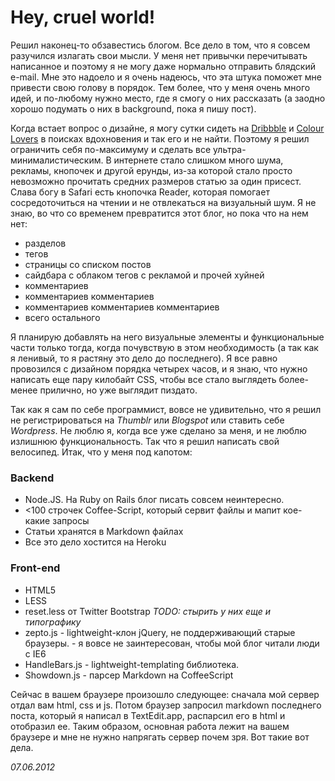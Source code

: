 Hey, cruel world!
=================

Решил наконец-то обзавестись блогом. Все дело в том, что я совсем разучился излагать свои мысли. У меня нет привычки перечитывать написанное и поэтому я не могу даже нормально отправить блядский e-mail. Мне это надоело и я очень надеюсь, что эта штука поможет мне привести свою голову в порядок. Тем более, что у меня очень много идей, и по-любому нужно место, где я смогу о них рассказать (а заодно хорошо подумать о них в background, пока я пишу пост).

Когда встает вопрос о дизайне, я могу сутки сидеть на [Dribbble](http://dribbble.com) и [Colour Lovers](http://colourlovers.com) в поисках вдохновения и так его и не найти. Поэтому я решил ограничить себя по-максимуму и сделать все ультра-минималистическим. В интернете стало слишком много шума, рекламы, кнопочек и другой ерунды, из-за которой стало просто невозможно прочитать средних размеров статью за один присест. Слава богу в Safari есть кнопочка Reader, которая помогает сосредоточиться на чтении и не отвлекаться на визуальный шум. Я не знаю, во что со временем превратится этот блог, но пока что на нем нет:

- разделов
- тегов
- страницы со списком постов
- сайдбара с облаком тегов с рекламой и прочей хуйней
- комментариев
- комментариев комментариев
- комментариев комментариев комментариев
- всего остального

Я планирую добавлять на него визуальные элементы и функциональные части только тогда, когда почувствую в этом необходимость (а так как я ленивый, то я растяну это дело до последнего). Я все равно провозился с дизайном порядка четырех часов, и я знаю, что нужно написать еще пару килобайт CSS, чтобы все стало выглядеть более-менее прилично, но уже выглядит пиздато.

Так как я сам по себе программист, вовсе не удивительно, что я решил не регистрироваться на *Thumblr* или *Blogspot* или ставить себе *Wordpress*. Не люблю я, когда все уже сделано за меня, и не люблю излишнюю функциональность. Так что я решил написать свой велосипед. Итак, что у меня под капотом:

### Backend

- Node.JS. На Ruby on Rails блог писать совсем неинтересно.
- <100 строчек Coffee-Script, который сервит файлы и мапит кое-какие запросы
- Статьи хранятся в Markdown файлах
- Все это дело хостится на Heroku


### Front-end

- HTML5
- LESS
- reset.less от Twitter Bootstrap *TODO: стырить у них еще и типографику*
- zepto.js - lightweight-клон jQuery, не поддерживающий старые браузеры. - я вовсе не заинтересован, чтобы мой блог читали люди с IE6
- HandleBars.js - lightweight-templating библиотека.
- Showdown.js - парсер Markdown на CoffeeScript

Сейчас в вашем браузере произошло следующее: сначала мой сервер отдал вам html, css и js. Потом браузер запросил markdown последнего поста, который я написал в TextEdit.app, распарсил его в html и отобразил ее. Таким образом, основная работа лежит на вашем браузере и мне не нужно напрягать сервер почем зря. Вот такие вот дела.

*07.06.2012*
